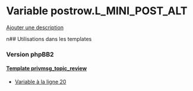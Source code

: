 # Variable postrow.L_MINI_POST_ALT
[Ajouter une description](https://fa-tvars.appspot.com/postrow.L_MINI_POST_ALT)

n## Utilisations dans les templates

### Version phpBB2

#### [Template privmsg_topic_review](subsilver/privmsg_topic_review.md)
* [Variable à la ligne 20](../subsilver/privmsg_topic_review.tpl#L20)